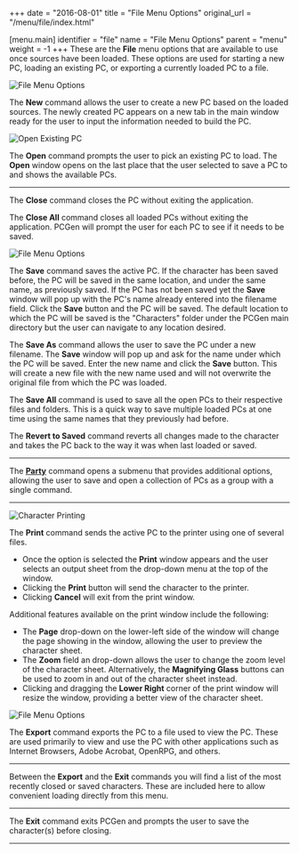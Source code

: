 +++
date = "2016-08-01"
title = "File Menu Options"
original_url = "/menu/file/index.html"

[menu.main]
    identifier = "file"
    name = "File Menu Options"
    parent = "menu"
        weight = -1
+++
These are the **File** menu options that are available to use once
sources have been loaded. These options are used for starting a new PC,
loading an existing PC, or exporting a currently loaded PC to a file.

![File Menu Options](../../images/menus/file/menu_file_0.png)

The **New** command allows the user to create a new PC based on the
loaded sources. The newly created PC appears on a new tab in the main
window ready for the user to input the information needed to build the
PC.

![Open Existing PC](../../images/menus/file/menu_file_0_open.png)

The **Open** command prompts the user to pick an existing PC to load.
The **Open** window opens on the last place that the user selected to
save a PC to and shows the available PCs.

------------------------------------------------------------------------

The **Close** command closes the PC without exiting the application.

The **Close All** command closes all loaded PCs without exiting the
application. PCGen will prompt the user for each PC to see if it needs
to be saved.

![File Menu Options](../../images/menus/file/menu_file_1_save.png)

The **Save** command saves the active PC. If the character has been
saved before, the PC will be saved in the same location, and under the
same name, as previously saved. If the PC has not been saved yet the
**Save** window will pop up with the PC's name already entered into the
filename field. Click the **Save** button and the PC will be saved. The
default location to which the PC will be saved is the "Characters"
folder under the PCGen main directory but the user can navigate to any
location desired.

The **Save As** command allows the user to save the PC under a new
filename. The **Save** window will pop up and ask for the name under
which the PC will be saved. Enter the new name and click the **Save**
button. This will create a new file with the new name used and will not
overwrite the original file from which the PC was loaded.

The **Save All** command is used to save all the open PCs to their
respective files and folders. This is a quick way to save multiple
loaded PCs at one time using the same names that they previously had
before.

The **Revert to Saved** command reverts all changes made to the
character and takes the PC back to the way it was when last loaded or
saved.

------------------------------------------------------------------------

The [**Party**](/menu/file/party-options.html) command opens a submenu
that provides additional options, allowing the user to save and open a
collection of PCs as a group with a single command.

------------------------------------------------------------------------

![Character Printing](../../images/menus/file/menu_file_4_print.png)

The **Print** command sends the active PC to the printer using one of
several files.

-   Once the option is selected the **Print** window appears and the
    user selects an output sheet from the drop-down menu at the top of
    the window.
-   Clicking the **Print** button will send the character to
    the printer.
-   Clicking **Cancel** will exit from the print window.

Additional features available on the print window include the following:

-   The **Page** drop-down on the lower-left side of the window will
    change the page showing in the window, allowing the user to preview
    the character sheet.
-   The **Zoom** field an drop-down allows the user to change the zoom
    level of the character sheet. Alternatively, the **Magnifying
    Glass** buttons can be used to zoom in and out of the character
    sheet instead.
-   Clicking and dragging the **Lower Right** corner of the print window
    will resize the window, providing a better view of the
    character sheet.

![File Menu Options](../../images/menus/file/menu_file_3_export.png)

The **Export** command exports the PC to a file used to view the PC.
These are used primarily to view and use the PC with other applications
such as Internet Browsers, Adobe Acrobat, OpenRPG, and others.

------------------------------------------------------------------------

Between the **Export** and the **Exit** commands you will find a list of
the most recently closed or saved characters. These are included here to
allow convenient loading directly from this menu.

------------------------------------------------------------------------

The **Exit** command exits PCGen and prompts the user to save the
character(s) before closing.

------------------------------------------------------------------------



